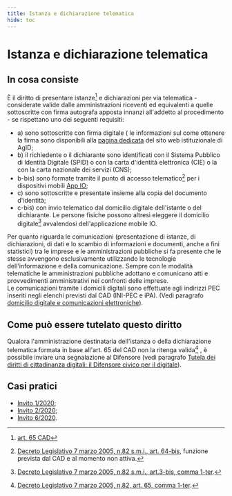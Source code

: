 ```yaml
---
title: Istanza e dichiarazione telematica
hide: toc
---
```


# Istanza e dichiarazione telematica

## In cosa consiste

È il diritto di presentare istanze[^1] e dichiarazioni per via telematica - considerate valide dalle amministrazioni riceventi ed equivalenti a quelle sottoscritte con firma autografa apposta innanzi all'addetto al procedimento - se rispettano uno dei seguenti requisiti:

- a) sono sottoscritte con firma digitale ( le informazioni sul come ottenere la firma sono disponibili alla [pagina dedicata](https://www.agid.gov.it/it/piattaforme/firma-elettronica-qualificata/ottenere-firma-elettronica) del sito web istituzionale di AgID;
-  b) il richiedente o il dichiarante sono identificati con il Sistema Pubblico di Identità Digitale (SPID) o con la carta d'identità elettronica (CIE) o la con la carta nazionale dei servizi (CNS);
- b-bis) sono formate tramite il punto di accesso telematico[^2] per i dispositivi mobili [App IO](https://io.italia.it/cittadini/);
- c) sono sottoscritte e presentate insieme alla copia del documento d'identità;
- c-bis) con invio telematico dal domicilio digitale dell'istante o del dichiarante. Le persone fisiche possono altresì eleggere il domicilio digitale[^3] avvalendosi dell'applicazione mobile IO.

Per quanto riguarda le comunicazioni (presentazione di istanze, di dichiarazioni, di dati e lo scambio di informazioni e documenti, anche a fini statistici) tra le imprese e le amministrazioni pubbliche si fa presente che le stesse avvengono esclusivamente utilizzando le tecnologie dell'informazione e della comunicazione. Sempre con le modalità telematiche le amministrazioni pubbliche adottano e comunicano atti e provvedimenti amministrativi nei confronti delle imprese.<br>
Le comunicazioni tramite i domicili digitali sono effettuate agli indirizzi PEC inseriti negli elenchi previsti dal CAD (INI-PEC e iPA). (Vedi paragrafo [domicilio digitale e comunicazioni elettroniche](domicilio-digitale-e-comunicazioni-elettroniche.md)).

## Come può essere tutelato questo diritto

Qualora l'amministrazione destinataria dell'istanza o della dichiarazione telematica formata in
base all'art. 65 del CAD non la ritenga valida[^4] , è possibile inviare una segnalazione al Difensore (vedi paragrafo [Tutela dei diritti di cittadinanza digitali: il Difensore civico per il digitale](tutela-dei-diritti.md)).

## Casi pratici


- [Invito 1/2020](https://www.agid.gov.it/sites/default/files/repository_files/adg-2020-0003893-allegato-segn100_2019_invitofirm.pdf);
- [Invito 2/2020](https://www.agid.gov.it/sites/default/files/repository_files/invito_2_2020_su_segn63_2018firm.pdf);
- [Invito 6/2020](https://www.agid.gov.it/sites/default/files/repository_files/adg-2020-0006015-allegato-segn33-2020_inviton6-2020.pdf).

[^1]: [art. 65 CAD](http://www.normattiva.it/uri-res/N2Ls?urn:nir:stato:decreto.legislativo:2005-03-07;82!vig~art65)

[^2]: [Decreto Legislativo 7 marzo 2005, n.82 s.m.i., art. 64-bis](http://www.normattiva.it/uri-res/N2Ls?urn:nir:stato:decreto.legislativo:2005-03-07;82!vig~art64bis), funzione prevista dal CAD e al momento non attiva.

[^3]: [Decreto Legislativo 7 marzo 2005, n.82 s.m.i., art.3-bis, comma 1-ter](http://www.normattiva.it/uri-res/N2Ls?urn:nir:stato:decreto.legislativo:2005-03-07;82!vig~art3bis).

[^4]: [Decreto Legislativo 7 marzo 2005, n.82, art. 65, comma 1-ter](http://www.normattiva.it/uri-res/N2Ls?urn:nir:stato:decreto.legislativo:2005-03-07;82!vig~art65).
